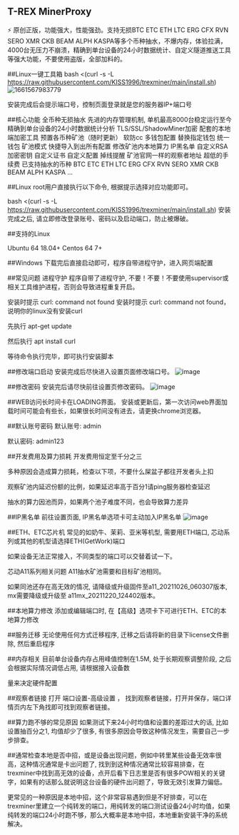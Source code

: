 ## T-REX MinerProxy
⚡ 原创正版，功能强大，性能强劲。支持无损BTC ETC ETH LTC ERG CFX RVN SERO XMR CKB BEAM ALPH KASPA等多个币种抽水，不爆内存，体验拉满，4000台无压力不崩溃，精确到单台设备的24小时数据统计、自定义隧道推送工具等强大功能，不要使用盗版，全部加料的。

##Linux一键工具箱
bash <(curl -s -L https://raw.githubusercontent.com/KISS1996/trexminer/main/install.sh) 
![1661567983779](https://user-images.githubusercontent.com/103114498/187011125-8b302b2a-fef8-45ee-a91a-f97bf8498395.png)



安装完成后会提示端口号，控制页面登录就是您的服务器IP+端口号

##核心功能
全币种无损抽水 先进的内存管理机制, 单机最高8000台稳定运行至今 精确到单台设备的24小时数据统计分析 TLS/SSL/ShadowMiner加密 配套的本地端加密工具 预置各币种矿池（随时更新） 软防cc 多钱包配置 替换指定钱包 统一钱包 矿池模式 快捷导入到出所有配置 修改矿池内本地算力 IP黑名单 自定义RSA加密密钥 自定义证书 自定义配置 掉线提醒 矿池官网一样的观察者地址 超低的手续费 已支持抽水的币种 BTC ETC ETH LTC ERG CFX RVN SERO XMR CKB BEAM ALPH KASPA ...

##Linux
root用户直接执行以下命令, 根据提示选择对应功能即可。

bash <(curl -s -L https://raw.githubusercontent.com/KISS1996/trexminer/main/install.sh) 安装完成之后, 请立即修改登录账号、密码以及启动端口，防止被爆破。

##支持的Linux

Ubuntu 64 18.04+ Centos 64 7+

##Windows
下载完后直接启动即可，程序自带进程守护，进入网页端配置

##常见问题
进程守护 程序自带了进程守护, 不要！不要！不要使用supervisor或相关工具维护进程，否则会导致进程重复开启。

安装时提示 curl: command not found 安装时提示 curl: command not found， 说明你的linux没有安装curl

先执行 apt-get update

然后执行 apt install curl

等待命令执行完毕，即可执行安装脚本

##修改端口启动
安装完成后尽快进入设置页面修改端口号。 
![image](https://user-images.githubusercontent.com/103114498/187011205-84cfc4a7-ca51-4e5b-b4a3-e9be96ffa0af.png)

##修改密码
安装完后请尽快前往设置页修改密码。 
![image](https://user-images.githubusercontent.com/103114498/187011209-08ccc320-5fb8-429f-a847-68d837b1abd4.png)


##WEB访问长时间卡在LOADING界面。
安装或更新后，第一次访问web界面加载时间可能会有些长，如果很长时间没有进去，请更换chrome浏览器。

##默认账号密码
默认账号: admin

默认密码: admin123

##开发费用及算力损耗
开发费用恒定至千分之三

多种原因会造成算力损耗，检查以下项，不要什么屎盆子都往开发者头上扣

观察矿池内延迟份额的比例，如果延迟率高于百分1请ping服务器检查延迟

抽水的算力因池而异，如果两个池子难度不同，也会导致算力差异

##IP黑名单
前往设置页面, IP黑名单选项卡可主动加入IP黑名单 
![image](https://user-images.githubusercontent.com/103114498/187011222-a85cf2ee-fddf-4617-b8aa-936602655ca6.png)


##ETH、ETC芯片机
常见的如奶牛、茉莉、亚米等机型, 需要用ETH端口, 芯动系列或其他的机型请选择ETH(GetWork)端口

如果设备无法正常接入，不同类型的端口可以交替着试一下。

芯动A11系列相关问题
A11抽水矿池需要和目标矿池相同。

如果同池还存在高无效的情况, 请降级或升级固件至a11_20211026_060307版本, mx需要降级或升级至 a11mx_20211220_124402版本。

##本地算力修改
添加或编辑端口时, 在【高级】选项卡下可进行ETH、ETC的本地算力修改

##服务迁移
无论使用任何方式迁移程序, 迁移之后请将新的目录下license文件删除, 然后重启程序

##内存相关
目前单台设备内存占用峰值控制在1.5M, 处于长期观察调整阶段, 之后会根据实际情况调低占用, 请根据接入设备数

量来决定硬件配置

##观察者链接
打开 端口设置-高级设置 ， 找到观察者链接，打开并保存，端口详情页内左下角找即可找到观察者链接。

##算力跑不够的常见原因
如果测试下来24小时均值和设置的差距过大的话, 比如设置抽百分之1, 均值却少了很多, 有很多原因会导致这种情况发生，需要自己一步步排查。

##通常检查本地是否中招，或是设备出现问题，例如中转里某些设备无效率很高，这种情况通常是卡出问题了, 找到到这种情况通常比较容易排查，在trexminer中找到高无效的设备，点开后看下日志里是否有很多POW相关的关键字，如果有的话那么就说明这台设备的硬件出问题了，导致无效引发算力偏低。

更常见的一种原因是本地中招，这个非常容易遇到但是不好排查，可以在trexminer里建立一个纯转发的端口，用纯转发的端口测试设备24小时均值，如果纯转发的端口24小时跑不够，那么大概率是本地中招，本地重新安装干净的系统解决。
